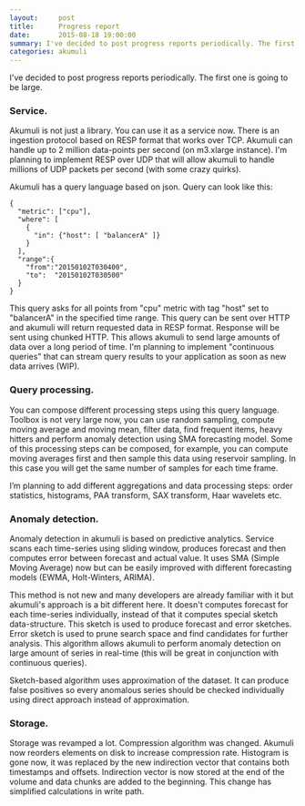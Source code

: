 ```yaml
---
layout:     post
title:      Progress report
date:       2015-08-18 19:00:00
summary: I've decided to post progress reports periodically. The first one is going to be large.
categories: akumuli
---
```

I've decided to post progress reports periodically. The first one is going to be large.

### Service.
Akumuli is not just a library. You can use it as a service now. There is an ingestion protocol based on RESP
format that works over TCP. Akumuli can handle up to 2 million data-points per second (on m3.xlarge instance). 
I'm planning to implement RESP over UDP that will allow akumuli to handle millions of UDP packets per second 
(with some crazy quirks).

Akumuli has a query language based on json. Query can look like this:

```
{
  "metric": ["cpu"],
  "where": [
    {
      "in": {"host": [ "balancerA" ]}
    }
  ],
  "range":{
    "from":"20150102T030400",
    "to":  "20150102T030500"
  }
}
```

This query asks for all points from "cpu" metric with tag "host" set to "balancerA" in 
the specified time range. This query can be sent over HTTP and akumuli will return requested data in 
RESP format. Response will be sent using chunked HTTP. This allows akumuli to send large amounts of data 
over a long period of time. I'm planning to implement "continuous queries" that can stream query results 
to your application as soon as new data arrives (WIP).

### Query processing.
You can compose different processing steps using this query language. Toolbox is not very large now, you can use random sampling, compute moving average and moving mean, filter data, find frequent items, heavy hitters and perform anomaly detection using SMA forecasting model. Some of this processing steps can be composed, for example, you can compute moving averages first and then sample this data using reservoir sampling. In this case you will get the same number of samples for each time frame.

I’m planning to add different aggregations and data processing steps: order statistics, histograms, 
PAA transform, SAX transform, Haar wavelets etc.

### Anomaly detection.
Anomaly detection in akumuli is based on predictive analytics.
Service scans each time-series using sliding window, produces forecast and then computes error between 
forecast and actual value. It uses SMA (Simple Moving Average) now but can be easily improved with different 
forecasting models (EWMA, Holt-Winters, ARIMA). 

This method is not new and many developers are already familiar 
with it but akumuli's approach is a bit different here. 
It doesn't computes forecast for each time-series individually, instead of that it computes special sketch data-structure. This sketch is used to produce forecast and error sketches. 
Error sketch is used to prune search space and find candidates for further analysis. 
This algorithm allows akumuli to perform anomaly detection on large amount of series in real-time 
(this will be great in conjunction with continuous queries).

Sketch-based algorithm uses approximation of the dataset. It can produce false positives so every anomalous series should be checked individually using direct approach instead of approximation.

### Storage.
Storage was revamped a lot. Compression algorithm was changed. 
Akumuli now reorders elements on disk to increase compression rate. 
Histogram is gone now, it was replaced by the new indirection vector that contains both 
timestamps and offsets. Indirection vector is now stored at the end of the volume and data 
chunks are added to the beginning. This change has simplified calculations in write path.

